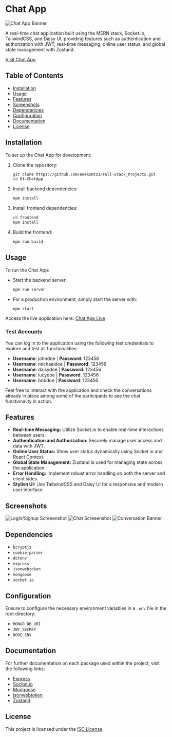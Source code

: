 
# Chat App

![Chat App Banner](https://i.imgur.com/B6t5pNa.png)

A real-time chat application built using the MERN stack, Socket.io, TailwindCSS, and Daisy UI, providing features such as authentication and authorization with JWT, real-time messaging, online user status, and global state management with Zustand.

[Visit Chat App](https://zero1-chatapp.onrender.com)

## Table of Contents

- [Installation](#installation)
- [Usage](#usage)
- [Features](#features)
- [Screenshots](#screenshots)
- [Dependencies](#dependencies)
- [Configuration](#configuration)
- [Documentation](#documentation)
- [License](#license)

## Installation

To set up the Chat App for development:

1. Clone the repository:
   ```bash
   git clone https://github.com/enekomtz1/Full-Stack_Projects.git
   cd 01-ChatApp
   ```

2. Install backend dependencies:
   ```bash
   npm install
   ```

3. Install frontend dependencies:
   ```bash
   cd frontend
   npm install
   ```

4. Build the frontend:
   ```bash
   npm run build
   ```

## Usage

To run the Chat App:

- Start the backend server:
  ```bash
  npm run server
  ```

- For a production environment, simply start the server with:
  ```bash
  npm start
  ```

Access the live application here: [Chat App Live](https://zero1-chatapp.onrender.com)

### Test Accounts
You can log in to the application using the following test credentials to explore and test all functionalities:

- **Username**: johndoe | **Password**: 123456
- **Username**: michaeldoe | **Password**: 123456
- **Username**: daisydoe | **Password**: 123456
- **Username**: lucydoe | **Password**: 123456
- **Username**: bobdoe | **Password**: 123456

Feel free to interact with the application and check the conversations already in place among some of the participants to see the chat functionality in action.

## Features

- **Real-time Messaging:** Utilize Socket.io to enable real-time interactions between users.
- **Authentication and Authorization:** Securely manage user access and data with JWT.
- **Online User Status:** Show user status dynamically using Socket.io and React Context.
- **Global State Management:** Zustand is used for managing state across the application.
- **Error Handling:** Implement robust error handling on both the server and client sides.
- **Stylish UI:** Use TailwindCSS and Daisy UI for a responsive and modern user interface.

## Screenshots
![Login/Signup Screeenshot](https://i.imgur.com/oJMBmU1.png)
![Chat Screeenshot](https://i.imgur.com/YQ9ig7i.png)
![Conversation Banner](https://i.imgur.com/KROSlgd.png)

## Dependencies

- `bcryptjs`
- `cookie-parser`
- `dotenv`
- `express`
- `jsonwebtoken`
- `mongoose`
- `socket.io`

## Configuration

Ensure to configure the necessary environment variables in a `.env` file in the root directory:
- `MONGO_DB_URI`
- `JWT_SECRET`
- `NODE_ENV`

## Documentation

For further documentation on each package used within the project, visit the following links:

- [Express](https://expressjs.com/)
- [Socket.io](https://socket.io/)
- [Mongoose](https://mongoosejs.com/)
- [jsonwebtoken](https://www.npmjs.com/package/jsonwebtoken)
- [Zustand](https://github.com/pmndrs/zustand)

## License

This project is licensed under the [ISC License](https://opensource.org/license/isc-license-txt).
